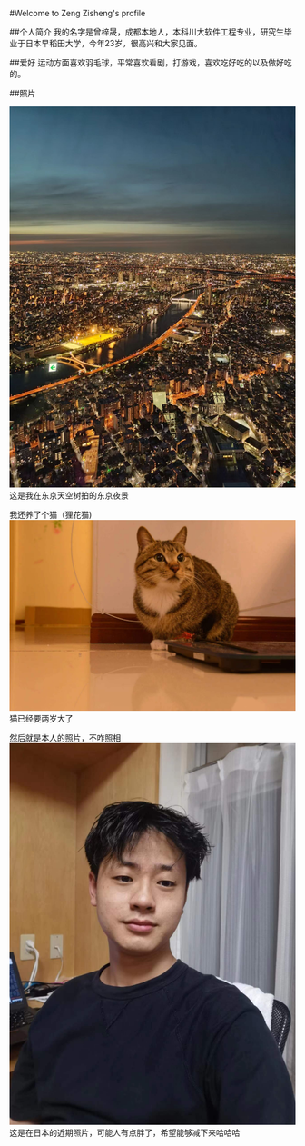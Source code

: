 #Welcome to Zeng Zisheng's profile

##个人简介
我的名字是曾梓晟，成都本地人，本科川大软件工程专业，研究生毕业于日本早稻田大学，今年23岁，很高兴和大家见面。

##爱好
运动方面喜欢羽毛球，平常喜欢看剧，打游戏，喜欢吃好吃的以及做好吃的。

##照片

![东京天空树](fig/1.jpg)
这是我在东京天空树拍的东京夜景

我还养了个猫（狸花猫)
![我家猫](fig/2.jpg)
猫已经要两岁大了

然后就是本人的照片，不咋照相
![本人近照](fig/3.jpg)
这是在日本的近期照片，可能人有点胖了，希望能够减下来哈哈哈
